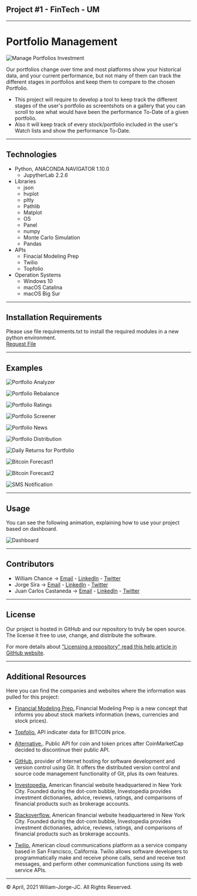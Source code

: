 ## Project #1 - FinTech - UM
---
# Portfolio Management

![Manage Portfolios Investment](https://www.creditdonkey.com/image/1/550w/free-portfolio-management-software-20201221.jpg)

Our portfolios change over time and most platforms show your historical data, and your current performance, but not many of them can track the different stages in portfolios and keep them to compare to the chosen Portfolio. 
- This project will require to develop a tool to keep track the different stages of the user's portfolio as screentshots on a gallery that you can scroll to see what would have been the performance To-Date of a given portfolio. 
- Also it will keep track of every stock/portfolio included in the user's Watch lists and show the performance To-Date.

---

## Technologies

- Python, ANACONDA.NAVIGATOR 1.10.0
    - JupytherLab 2.2.6
- Libraries
    - json
    - hvplot
    - pltly
    - Pathlib
    - Matplot
    - OS
    - Panel
    - numpy
    - Monte Carlo Simulation
    - Pandas
- APIs
    - Finacial Modeling Prep
    - Twilio
    - Topfolio
- Operation Systems
    - Windows 10
    - macOS Catalina
    - macOS Big Sur

---

## Installation Requirements

Please use file requirements.txt to install the required modules in a new python environment.  
[Request File](https://github.com/wchance/project1/blob/main/notebooks/requirements.txt)


---

## Examples

![Portfolio Analyzer](/images/Presentation/PA_sector.PNG)

![Portfolio Rebalance](/images/Presentation/PA_rebalance_jorge.PNG)

![Portfolio Ratings](/images/Presentation/PA_ratings_jc.PNG)

![Portfolio Screener](/images/Presentation/PA_screener.PNG)

![Portfolio News](/images/Presentation/PA_news_jc.PNG)

![Portfolio Distribution](/images/Presentation/PA_bitcoin_dist_plot.png)

![Daily Returns for Portfolio](/images/Presentation/TA_1_Capture.PNG)

![Bitcoin Forecast1](/images/Presentation/PA_bitcoin_forecast1.PNG)

![Bitcoin Forecast2](/images/Presentation/PA_bitcoin_forecast2.PNG)

![SMS Notification](/images/Presentation/PA_bitcoin_sms.jpg)

---

## Usage

You can see the following animation, explaining how to use your project based on dashboard.

![Dashboard](/images/Presentation/PA_preview.gif)

---

## Contributors

- William Chance -> [Email](mailto:william@chance.tel) - [LinkedIn](www.linkedin.com/in/cryptopayments) - [Twitter](@chancetele)
- Jorge Sira -> [Email](mailto:jsirab@gmail.com) - [LinkedIn](www.linkedin.com/in/jsirab) - [Twitter](@jsirab)
- Juan Carlos Castaneda -> [Email](mailto:jcarlosusa@gmail.com) - [LinkedIn](https://www.linkedin.com/in/juancarloscastaneda/) - [Twitter](@jcarlosusa)

---

## License

Our project is hosted in GitHub and our repository to truly be open source. The license it free to use, change, and distribute the software.

For more details about ["Licensing a repository" read this help article in GitHub website](https://help.github.com/en/github/creating-cloning-and-archiving-repositories/licensing-a-repository).

---

## Additional Resources

Here you can find the companies and websites where the information was pulled for this project:

* [Financial Modeling Prep.](https://financialmodelingprep.com/) Financial Modeling Prep is a new concept that informs you about stock markets information (news, currencies and stock prices).

* [Topfolio.](https://www.topfol.io/#/login) API indicater data for BITCOIN price.

* [Alternative.](https://alternative.me/crypto/api/). Public API for coin and token prices after CoinMarketCap decided to discontinue their public API.

* [GitHub.](https://github.com/) provider of Internet hosting for software development and version control using Git. It offers the distributed version control and source code management functionality of Git, plus its own features.

* [Investopedia.](https://www.investopedia.com/) American financial website headquartered in New York City. Founded during the dot-com bubble, Investopedia provides investment dictionaries, advice, reviews, ratings, and comparisons of financial products such as brokerage accounts.

* [Stackoverflow.](https://stackoverflow.com/) American financial website headquartered in New York City. Founded during the dot-com bubble, Investopedia provides investment dictionaries, advice, reviews, ratings, and comparisons of financial products such as brokerage accounts.

* [Twilio.](https://www.twilio.com/) American cloud communications platform as a service company based in San Francisco, California. Twilio allows software developers to programmatically make and receive phone calls, send and receive text messages, and perform other communication functions using its web service APIs.

---
© April, 2021 Wiliam-Jorge-JC. All Rights Reserved.
